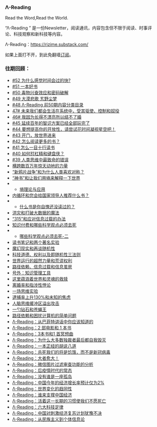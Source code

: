 ### **Λ-Reading** 
Read the Word,Read the World.


“Λ-Reading ” 是一份Newsletter，阅读通讯，内容包含但不限于阅读、时事评论、科技观察和新科技等内容。

Λ-Reading：https://rizime.substack.com/

如果上面打不开，到此免翻墙[订阅](https://forms.office.com/Pages/ResponsePage.aspx?id=VIwy2_GOiEa-VdcIU10AJ_jKLTF5MW1JmqVdTmBOHW1UMkQwMThXODlHSkhBN1pKN0w2UjlLVlUySy4u)。

### 往期回顾：

- [#52 为什么感觉时间会过的快?](https://rizime.substack.com/p/--7ed)
- [#51 一本好书](https://rizime.substack.com/p/--3aa) 
- [#50 毒物兴奋效应和密码破解](https://rizime.substack.com/p/--dc4) 
- [#49 大漠悲歌 艽野尘梦](https://rizime.substack.com/p/--bae) 
- [#48 Λ-Reading 前50期内容分类目录](https://rizime.substack.com/p/-reading-50)
- [47# 未来我们都会生活在系统中，受其驱使、控制和奴役](https://rizime.substack.com/p/--3eb)
- [46# 我因为长得不漂亮所以结不了婚](https://rizime.substack.com/p/8ca)
- [#45 延续百年的智识方案已经全部玩完了](https://rizime.substack.com/p/c52)
- [#44 要想提高你的开放性，请尝试花时间凝视星空吧！](https://rizime.substack.com/p/5bf)
- [#43 开门，放世界进来](https://rizime.substack.com/p/--0d8)
- [#42 怎么阅读更多的书？](https://rizime.substack.com/p/--c41)
- [#41 怎么一目十行读书](https://rizime.substack.com/p/--5d7)
- [#40 如何怼杠精和键盘侠？](https://rizime.substack.com/p/cb9)
- [#39 人类思维中最致命的错误](https://rizime.substack.com/p/e7b)
- [横跨数百万年惊天动地的力量](https://rizime.substack.com/p/4a1)
- [“新鸦片战争”和为什么人类喜欢对称？](https://rizime.substack.com/p/1b8)
- [“神书”和让我们用墒来解释一下世界](https://rizime.substack.com/p/95a)
- - [墒理论与应用](https://rizime.substack.com/p/86e)
- [内循环和您会给国家领导人推荐什么书？](https://rizime.substack.com/p/2fe)
- - [什么书是你自愧还没读过的？](https://rizime.substack.com/p/--a85)
- [洪灾和打破大数据的魔法](https://rizime.substack.com/p/ba4)
- [“315”和应对信息过载的办法](https://rizime.substack.com/p/315)
- [知识付费和哪些科学观点必须去死](https://rizime.substack.com/p/14d)
- - [哪些科学观点必须去死-二](https://rizime.substack.com/p/-)
- [读书笔记和两个著名实验](https://rizime.substack.com/p/897)
- [魔幻现实和再谈随机性](https://rizime.substack.com/p/f8e)
- [科技道德、权利以及即随机性三法则](https://rizime.substack.com/p/42e)
- [世界运行的超然力量和荒谬权利](https://rizime.substack.com/p/5fe)
- [路径依赖、信息过载和信息茧房](https://rizime.substack.com/p/140)
- [号外：知识管理工具](https://rizime.substack.com/p/d28)
- [这里蕴涵着世界和灵魂的救赎](https://rizime.substack.com/p/beb)
- [离婚率和指涉性悖论](https://rizime.substack.com/p/6e3)
- [一场思维实验](https://rizime.substack.com/p/ef7)
- [逮捕率上升130%和未知的焦虑](https://rizime.substack.com/p/130)
- [人脑思维缓冲区溢出攻击](https://rizime.substack.com/p/700)
- [一勺钻石和苍蝇王](https://rizime.substack.com/p/12a)
- [路径依赖和困扰计算机的简单问题](https://rizime.substack.com/p/f08)
- [Λ-Reading：从巴菲特讲话中你应该知道的](https://rizime.substack.com/p/-reading-265)
- [Λ-Reading：2 部电影和 1 本书](https://rizime.substack.com/p/-reading2-1-)
- [Λ-Reading：3本书和1 首冥想曲](https://rizime.substack.com/p/-reading31-)
- [Λ-Reading：为什么大多数独裁者最后都自我毁灭](https://rizime.substack.com/p/-reading-581)
- [Λ-Reading：一本正经的胡说八道](https://rizime.substack.com/p/-reading-8df)
- [Λ-Reading：杀死我们的将是饥饿，而不是新冠病毒](https://rizime.substack.com/p/-reading-d5f)
- [Λ-Reading：大者愈大！](https://rizime.substack.com/p/-reading-ad8)
- [Λ-Reading：微信图片过滤审查功能的分析](https://rizime.substack.com/p/-reading-132)
- [Λ-Reading：后疫情时代的常态](https://rizime.substack.com/p/-reading-ce5)
- [Λ-Reading：没有谁是一座孤岛](https://rizime.substack.com/p/-reading-8be)
- [Λ-Reading：中国今年的经济增长率预计仅为2%](https://rizime.substack.com/p/-reading2)
- [Λ-Reading：世界变化的趋同性](https://rizime.substack.com/p/-reading-745)
- [Λ-Reading：谁来支撑中国经济](https://rizime.substack.com/p/-reading-567)
- [Λ-Reading：活着这一长期的习惯使我们不愿死亡](https://rizime.substack.com/p/-reading-736)
- [Λ-Reading：六大科技定律](https://rizime.substack.com/p/-reading-cfb)
- [Λ-Reading：中国对刺激经济复苏计划犹豫不决](https://rizime.substack.com/p/-reading-8be)
- [Λ-Reading：从民族主义到个体信息论](https://rizime.substack.com/p/-reading-9e6)

